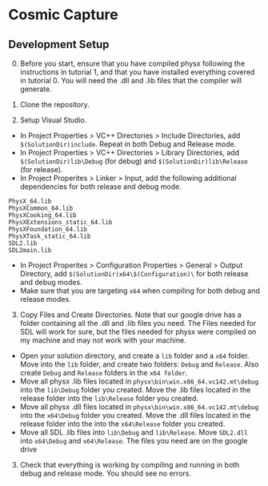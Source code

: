 # Cosmic Capture

## Development Setup
0. Before you start, ensure that you have compiled physx following the instructions in tutorial 1, and that you have installed everything covered in tutorial 0. You will need the .dll and .lib files that the compiler will generate.

1. Clone the repository.

2. Setup Visual Studio.
- In Project Properties > VC++ Directories > Include Directories, add `$(SolutionDir)include`. Repeat in both Debug and Release mode.
- In Project Properties > VC++ Directories > Library Directories, add `$(SolutionDir)lib\Debug` (for debug) and `$(SolutionDir)lib\Release` (for release).
- In Project Properites > Linker > Input, add the following additional dependencies for both release and debug mode.
```
PhysX_64.lib
PhysXCommon_64.lib
PhysXCooking_64.lib
PhysXExtensions_static_64.lib
PhysXFoundation_64.lib
PhysXTask_static_64.lib
SDL2.lib
SDL2main.lib
```
- In Project Properites > Configuration Properties > General > Output Directory, add `$(SolutionDir)x64\$(Configuration)\` for both release and debug modes.
- Make sure that you are targeting `x64` when compiling for both debug and release modes.

3. Copy Files and Create Directories. Note that our google drive has a folder containing all the .dll and .lib files you need. The Files needed for SDL will work for sure, but the files needed for physx were compiled on my machine and may not work with your machine.
- Open your solution directory, and create a `lib` folder and a `x64` folder. Move into the `lib` folder, and create two folders: `Debug` and `Release`. Also create `Debug` and `Release` folders in the `x64 folder`.
- Move all physx .lib files located in `physx\bin\win.x86_64.vc142.mt\debug` into the `lib\Debug` folder you created. Move the .lib files located in the release folder into the `lib\Release` folder you created.
- Move all physx .dll files located in `physx\bin\win.x86_64.vc142.mt\debug` into the `x64\Debug` folder you created. Move the .dll files located in the release folder into the into the `x64\Release` folder you created.
- Move all SDL .lib files into `lib\Debug` and `lib\Release`. Move `SDL2.dll` into `x64\Debug` and `x64\Release`. The files you need are on the google drive

3. Check that everything is working by compiling and running in both debug and release mode. You should see no errors.
